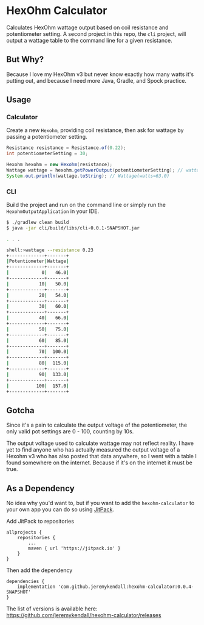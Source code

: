 # HexOhm Calculator

Calculates HexOhm wattage output based on coil resistance and potentiometer setting. A second project in this repo, the 
`cli` project, will output a wattage table to the command line for a given resistance.

## But Why?

Because I love my HexOhm v3 but never know exactly how many watts it's putting out, and because I need more Java, Gradle, 
and Spock practice.

## Usage

### Calculator

Create a new `Hexohm`, providing coil resistance, then ask for wattage by passing a potentiometer setting.

```java
Resistance resistance = Resistance.of(0.22);
int potentiometerSetting = 30;

Hexohm hexohm = new Hexohm(resistance);
Wattage wattage = hexohm.getPowerOutput(potentiometerSetting); // wattage == 63.0
System.out.println(wattage.toString); // Wattage(watts=63.0)
```

### CLI

Build the project and run on the command line or simply run the `HexohmOutputApplication` in your IDE.

```bash
$ ./gradlew clean build
$ java -jar cli/build/libs/cli-0.0.1-SNAPSHOT.jar

. . .

shell:>wattage --resistance 0.23
+-------------+-------+
|Potentiometer|Wattage|
+-------------+-------+
|            0|   46.0|
+-------------+-------+
|           10|   50.0|
+-------------+-------+
|           20|   54.0|
+-------------+-------+
|           30|   60.0|
+-------------+-------+
|           40|   66.0|
+-------------+-------+
|           50|   75.0|
+-------------+-------+
|           60|   85.0|
+-------------+-------+
|           70|  100.0|
+-------------+-------+
|           80|  115.0|
+-------------+-------+
|           90|  133.0|
+-------------+-------+
|          100|  157.0|
+-------------+-------+

```

## Gotcha

Since it's a pain to calculate the output voltage of the potentiometer, the only valid pot settings are 0 - 100, counting 
by 10s.

The output voltage used to calculate wattage may not reflect reality. I have yet to find anyone who has actually measured 
the output voltage of a Hexohm v3 who has also posted that data anywhere, so I went with a table I found somewhere on the internet.
Because if it's on the internet it must be true.

## As a Dependency

No idea why you'd want to, but if you want to add the `hexohm-calculator` to your own app you can do so using 
[JitPack](https://jitpack.io/).

Add JitPack to repositories

```
allprojects {
    repositories {
        ...
        maven { url 'https://jitpack.io' }
    }
}
```

Then add the dependency

```
dependencies {
    implementation 'com.github.jeremykendall:hexohm-calculator:0.0.4-SNAPSHOT'
}
```

The list of versions is available here: https://github.com/jeremykendall/hexohm-calculator/releases